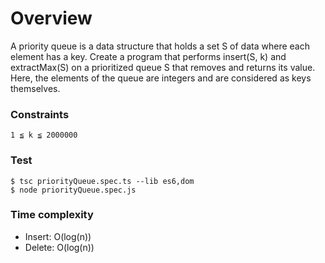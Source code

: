 # Overview

A priority queue is a data structure that holds a set S of data where each element has a key.
Create a program that performs insert(S, k) and extractMax(S) on a prioritized queue S that removes and returns its value. Here, the elements of the queue are integers and are considered as keys themselves.

### Constraints

```
1 ≦ k ≦ 2000000
```

### Test

```
$ tsc priorityQueue.spec.ts --lib es6,dom
$ node priorityQueue.spec.js
```

### Time complexity

- Insert: O(log(n))
- Delete: O(log(n))
